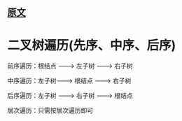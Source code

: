 
## [原文](https://www.jianshu.com/p/456af5480cee)


# 二叉树遍历(先序、中序、后序)


前序遍历：根结点 ---> 左子树 ---> 右子树

中序遍历：左子树---> 根结点 ---> 右子树

后序遍历：左子树 ---> 右子树 ---> 根结点

层次遍历：只需按层次遍历即可
